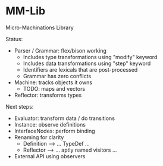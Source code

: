 MM-Lib
======

Micro-Machinations Library

Status:
* Parser / Grammar: flex/bison working
  * Includes type transformations using "modify" keyword
  * Includes data transformations using "step" keyword
  * Identifiers are lexicals that are post-processed
  * Grammar has zero conflicts
* Machine: tracks objects it owns
  * TODO: maps and vectors 
* Reflector: transforms types

Next steps:
* Evaluator: transform data / do transitions
* Instance: observe definitions
* InterfaceNodes: perform binding
* Renaming for clarity
  * Definition --> ... TypeDef ...
  * Reflector --> ... aptly named visitors ...
* External API using observers
